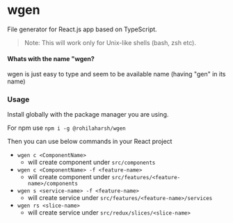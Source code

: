 # wgen

File generator for React.js app based on TypeScript.

> Note: This will work only for Unix-like shells (bash, zsh etc).

#### Whats with the name "wgen?

wgen is just easy to type and seem to be available name (having "gen" in its name)

### Usage

Install globally with the package manager you are using.

For npm use
`npm i -g @rohilaharsh/wgen`

Then you can use below commands in your React project

- `wgen c <ComponentName>`
  - will create component under `src/components`
- `wgen c <ComponentName> -f <feature-name>`
  - will create component under `src/features/<feature-name>/components`
- `wgen s <service-name> -f <feature-name>`
  - will create service under `src/features/<feature-name>/services`
- `wgen rs <slice-name>`
  - will create service under `src/redux/slices/<slice-name>`

